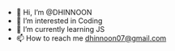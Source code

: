 - 👋 Hi, I’m @DHINNOON
- 👀 I’m interested in Coding
- 🌱 I’m currently learning JS
- 📫 How to reach me dhinnoon07@gmail.com

<!---
DHINNOON/DHINNOON is a ✨ special ✨ repository because its `README.md` (this file) appears on your GitHub profile.
You can click the Preview link to take a look at your changes.
--->
